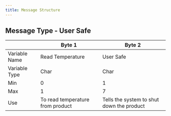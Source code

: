 ```yaml
---
title: Message Structure
---
```


## Message Type - User Safe
| | Byte 1 | Byte 2 |
| --- | ---- | ---- |
| Variable Name | Read Temperature | User Safe |
| Variable Type | Char | Char |
| Min | 0 | 1 |
| Max | 1 | 7 |
| Use | To read temperature from product | Tells the system to shut down the product |
